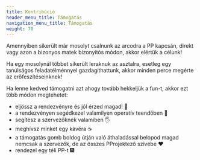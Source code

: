 ```yaml
---
title: Kontribúció
header_menu_title: Támogatás
navigation_menu_title: Támogatás
weight: 70
---
```


Amennyiben sikerült már mosolyt csalnunk az arcodra a PP kapcsán,
direkt vagy azon a bizonyos matek bizonyítós módon,
akkor elértük a célunk!

Ha egy mosolynál többet sikerült leraknuk az asztalra,
esetleg egy tanúlságos feladatélménnyel gazdagíthattunk,
akkor minden perce megérte az erőfeszítéseinknek!

Ha lenne kedved támogatni azt ahogy tovább hekkeljük a fun-t,
akkor ezt több módon megtehetet:

- eljössz a rendezvényre és jól érzed magad! 🎉
- a rendezvényen segédkezel valamilyen operatív teendőben 🧹
- segítesz a szervezőknek valamiben 🖐️
- meghívsz minket egy kávéra ☕
- a támogatás gomb boldog útján való áthaladással belopod magad nemcsak a szervezők, de az összes PProjektező szívébe ♥️
- rendezel egy téli PP-t 🎆
